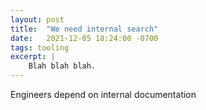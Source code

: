 ```yaml
---
layout: post
title:  "We need internal search"
date:   2021-12-05 18:24:00 -0700
tags: tooling
excerpt: |
    Blah blah blah.
---
```


Engineers depend on internal documentation